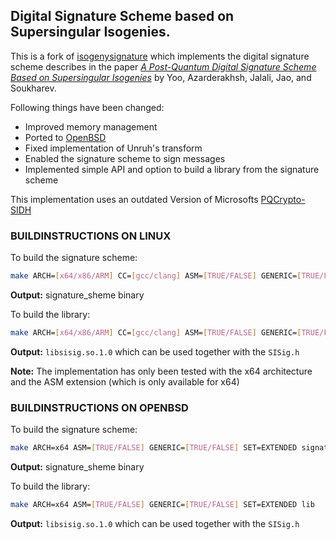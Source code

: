 ## Digital Signature Scheme based on Supersingular Isogenies.

This is a fork of
[isogenysignature](https://github.com/yhyoo93/isogenysignature) which
implements the digital signature scheme describes in the paper [*A Post-Quantum Digital Signature Scheme Based on Supersingular Isogenies*](https://eprint.iacr.org/2017/186) by Yoo, Azarderakhsh, Jalali, Jao, and Soukharev.

Following things have been changed:
- Improved memory management
- Ported to [OpenBSD](https://www.openbsd.org)
- Fixed implementation of Unruh's transform
- Enabled the signature scheme to sign messages
- Implemented simple API and option to build a library from the signature
  scheme

This implementation uses an outdated Version of Microsofts [PQCrypto-SIDH](https://github.com/Microsoft/PQCrypto-SIDH)

### BUILDINSTRUCTIONS ON LINUX
To build the signature scheme:
```sh
make ARCH=[x64/x86/ARM] CC=[gcc/clang] ASM=[TRUE/FALSE] GENERIC=[TRUE/FALSE] signature_scheme
```
**Output:** signature_sheme binary

To build the library:
```sh
make ARCH=[x64/x86/ARM] CC=[gcc/clang] ASM=[TRUE/FALSE] GENERIC=[TRUE/FALSE] lib
```
**Output:** `libsisig.so.1.0` which can be used together with the `SISig.h`

**Note:** The implementation has only been tested with the x64 architecture and
the ASM extension (which is only available for x64)

### BUILDINSTRUCTIONS ON OPENBSD
To build the signature scheme:
```sh
make ARCH=x64 ASM=[TRUE/FALSE] GENERIC=[TRUE/FALSE] SET=EXTENDED signature_scheme
```
**Output:** signature_sheme binary

To build the library:
```sh
make ARCH=x64 ASM=[TRUE/FALSE] GENERIC=[TRUE/FALSE] SET=EXTENDED lib
```
**Output:** `libsisig.so.1.0` which can be used together with the `SISig.h`
